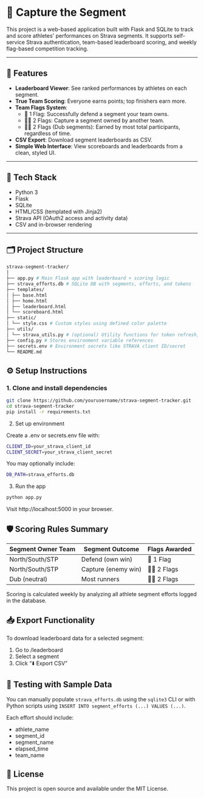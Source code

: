 # 🏁 Capture the Segment

This project is a web-based application built with Flask and SQLite to track and score athletes' performances on Strava segments. It supports self-service Strava authentication, team-based leaderboard scoring, and weekly flag-based competition tracking.

---

## 🚀 Features

- **Leaderboard Viewer**: See ranked performances by athletes on each segment.
- **True Team Scoring**: Everyone earns points; top finishers earn more.
- **Team Flags System**:
  - 🏁 1 Flag: Successfully defend a segment your team owns.
  - 🏁🏁 2 Flags: Capture a segment owned by another team.
  - 🏁🏁 2 Flags (Dub segments): Earned by most total participants, regardless of time.
- **CSV Export**: Download segment leaderboards as CSV.
- **Simple Web Interface**: View scoreboards and leaderboards from a clean, styled UI.

---

## 🧱 Tech Stack

- Python 3
- Flask
- SQLite
- HTML/CSS (templated with Jinja2)
- Strava API (OAuth2 access and activity data)
- CSV and in-browser rendering

---

## 🗂 Project Structure
```bash
strava-segment-tracker/
│
├── app.py # Main Flask app with leaderboard + scoring logic
├── strava_efforts.db # SQLite DB with segments, efforts, and tokens
├── templates/
│ ├── base.html
│ ├── home.html
│ ├── leaderboard.html
│ └── scoreboard.html
├── static/
│ └── style.css # Custom styles using defined color palette
├── utils/
│ └── strava_utils.py # (optional) Utility functions for token refresh, API calls
├── config.py # Stores environment variable references
├── secrets.env # Environment secrets like STRAVA client ID/secret
└── README.md
```

## ⚙️ Setup Instructions

### 1. Clone and install dependencies

```bash
git clone https://github.com/yourusername/strava-segment-tracker.git
cd strava-segment-tracker
pip install -r requirements.txt
```

2. Set up environment

Create a .env or secrets.env file with:

```bash
CLIENT_ID=your_strava_client_id
CLIENT_SECRET=your_strava_client_secret
```

You may optionally include:

```bash
DB_PATH=strava_efforts.db
```

3. Run the app

```bash
python app.py
```

Visit http://localhost:5000 in your browser.

## 🛡 Scoring Rules Summary

| Segment Owner Team | Segment Outcome     | Flags Awarded |
| ------------------ | ------------------- | ------------- |
| North/South/STP    | Defend (own win)    | 🏁 1 Flag     |
| North/South/STP    | Capture (enemy win) | 🏁🏁 2 Flags  |
| Dub (neutral)      | Most runners        | 🏁🏁 2 Flags  |

Scoring is calculated weekly by analyzing all athlete segment efforts logged in the database.

## 📥 Export Functionality

To download leaderboard data for a selected segment:

1. Go to /leaderboard
2. Select a segment
3. Click “⬇️ Export CSV”

## 🧪 Testing with Sample Data

You can manually populate ```strava_efforts.db``` using the ```sqlite3``` CLI or with Python scripts using ```INSERT INTO segment_efforts (...) VALUES (...)```.

Each effort should include:

- athlete_name
- segment_id
- segment_name
- elapsed_time
- team_name

## 📄 License

This project is open source and available under the MIT License.
